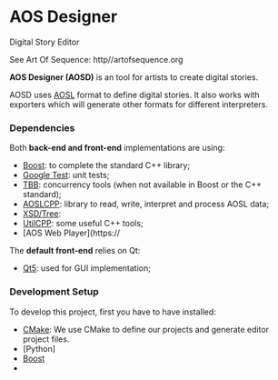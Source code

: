 AOS Designer
============

Digital Story Editor

See Art Of Sequence: http//artofsequence.org

**AOS Designer (AOSD)** is an tool for artists to create digital stories. 

AOSD uses [AOSL](http://github.com/artofsequence/aosl/) format to define digital stories.
It also works with exporters which will generate other formats for different interpreters.

### Dependencies

Both **back-end and front-end** implementations are using:

 * [Boost](http://boost.org): to complete the standard C++ library;
 * [Google Test](https://code.google.com/p/googletest/): unit tests;
 * [TBB](https://code.google.com/p/googletest/): concurrency tools (when not available in Boost or the C++ standard);
 * [AOSLCPP](https://github.com/artofsequence/aosl-cpp): library to read, write, interpret and process AOSL data;
  * [XSD/Tree](http://www.codesynthesis.com/products/xsd/): 
 * [UtilCPP](https://github.com/artofsequence/utilcpp): some useful C++ tools;
 * [AOS Web Player](https://

The **default front-end** relies on Qt:

 * [Qt5](http://qt-project.org): used for GUI implementation;
 

### Development Setup

To develop this project, first you have to have installed:

 * [CMake](http://www.cmake.org/): We use CMake to define our projects and generate editor project files.
 * [Python]
 * [Boost](http://boost.org)
 * 

